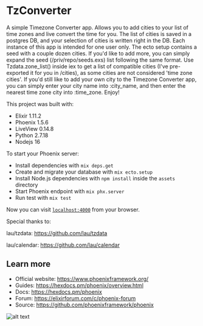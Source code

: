 # TzConverter

A simple Timezone Converter app. Allows you to add cities to your list of time zones and live convert the time for you. The list of cities is saved in a postgres DB, and your selection of cities is written right in the DB. Each instance of this app is intended for one user only. The ecto setup contains a seed with a couple dozen cities. If you'd like to add more, you can simply expand the seed (/priv/repo/seeds.exs) list following the same format. Use Tzdata.zone_list() inside iex to get a list of compatible cities (I've pre-exported it for you in /cities), as some cities are not considered 'time zone cities'. If you'd still like to add your own city to the Timezone Converter app, you can simply enter your city name into :city_name, and then enter the nearest time zone city into :time_zone. Enjoy!


This project was built with:
- Elixir 1.11.2
- Phoenix 1.5.6
- LiveView 0.14.8
- Python 2.7.18
- Nodejs 16


To start your Phoenix server:

  * Install dependencies with `mix deps.get`
  * Create and migrate your database with `mix ecto.setup`
  * Install Node.js dependencies with `npm install` inside the `assets` directory
  * Start Phoenix endpoint with `mix phx.server`
  * Run test with `mix test`

Now you can visit [`localhost:4000`](http://localhost:4000) from your browser.


Special thanks to:

lau/tzdata: https://github.com/lau/tzdata

lau/calendar: https://github.com/lau/calendar


## Learn more

  * Official website: https://www.phoenixframework.org/
  * Guides: https://hexdocs.pm/phoenix/overview.html
  * Docs: https://hexdocs.pm/phoenix
  * Forum: https://elixirforum.com/c/phoenix-forum
  * Source: https://github.com/phoenixframework/phoenix

![alt text](https://github.com/mpmartinek/TzConverter/tree/main/assets/images/demo1.png?raw=true)

